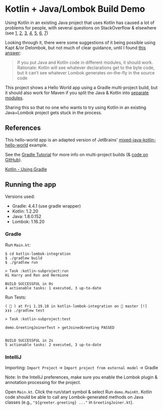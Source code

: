 Kotlin + Java/Lombok Build Demo
===============================

Using Kotlin in an existing Java project that uses Kotlin has caused a lot of problems for people, with several questions on StackOverflow & elsewhere (see [1](https://stackoverflow.com/questions/35517325/kotlin-doesnt-see-java-lombok-accessors),
[2](https://stackoverflow.com/questions/46027391/is-it-possible-to-use-lombok-with-kotlin), [3](https://stackoverflow.com/questions/44180267/configuring-kapt-to-process-lombok-annotations), [4](https://stackoverflow.com/questions/46950837/how-to-use-lombok-with-kapt3),
[5](https://github.com/rzwitserloot/lombok/issues/1416),
[6](https://github.com/rzwitserloot/lombok/issues/1169),
[7](https://discuss.kotlinlang.org/t/kotlin-java-lombok-interop/1442))

Looking through it, there were some suggestions of it being possible using Kapt &/or Delombok, but not much of clear guidance, until I found [this answer](https://discuss.kotlinlang.org/t/kotlin-java-lombok-interop/1442):
> If you put Java and Kotlin code in different modules, it should work. Rationale: Kotlin will see whatever declarations get to the byte code, but it can’t see whatever Lombok generates on-the-fly in the source code

This project shows a Hello World app using a Gradle multi-project build, but it should also work for Maven if you split the Java & Kotlin into [separate modules](https://github.com/rzwitserloot/lombok/issues/1169).

Sharing this so that no one who wants to try using Kotlin in an existing Java+Lombok project gets stuck in the process.

## References ##

This hello-world app is an adapted version of JetBrains' [mixed-java-kotlin-hello-world](https://github.com/JetBrains/kotlin-examples/tree/master/gradle/mixed-java-kotlin-hello-world) example.

See the [Gradle Tutorial](https://guides.gradle.org/creating-multi-project-builds/) for more info on multi-project builds (& [code on GitHub](https://github.com/gradle-guides/creating-multi-project-builds/tree/master/src/example)).

[Kotlin - Using Gradle](https://kotlinlang.org/docs/reference/using-gradle.html)

## Running the app ##

Versions used:
* Gradle: 4.4.1 (use gradle wrapper)
* Kotlin: 1.2.20
* Java: 1.8.0.152
* Lombok: 1.16.20

### Gradle ###

Run `Main.kt`:
```shell
$ cd kotlin-lombok-integration
$ ./gradlew build
$ ./gradlew run

> Task :kotlin-subproject:run
Hi Harry and Ron and Hermione

BUILD SUCCESSFUL in 0s
4 actionable tasks: 1 executed, 3 up-to-date
```

Run Tests:
```
(  ) at Fri 1.19.18 in kotlin-lombok-integration on  master [!]
❯❯❯ ./gradlew test

> Task :kotlin-subproject:test

demo.GreetingJoinerTest > getJoinedGreeting PASSED


BUILD SUCCESSFUL in 2s
5 actionable tasks: 2 executed, 3 up-to-date
```

### IntelliJ ###

Importing: `Import Project` -> `Import project from external model` -> Gradle

Note: In the IntelliJ preferences, make sure you enable the Lombok plugin & annotation processing for the project.

Open `Main.kt`. Click the run/start symbol & select Run `demo.MainKt`. Kotlin code should be able to call any Lombok-generated methods on Java classes (e.g., `"${greeter.greeting} ..."` in `GreetingJoiner.kt`). 
